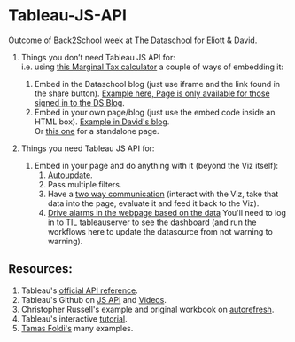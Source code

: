 # Tableau-JS-API
Outcome of Back2School week at [The Dataschool](https://www.thedataschool.co.uk/) for Eliott & David.

1.	Things you don’t need Tableau JS API for:  
  i.e. using [this Marginal Tax calculator](https://public.tableau.com/profile/davidsm#!/vizhome/MarginalTaxRateSimulator/MarginalRate) a couple of ways of embedding it:  
    1.	Embed in the Dataschool blog (just use iframe and the link found in the share button). [Example here, Page is only available for those signed in to the DS Blog](https://www.thedataschool.co.uk/david-sanchez/23394/).    
    1. Embed in your own page/blog (just use the embed code inside an HTML box). [Example in David's blog](https://dsmdaviz.com/2019/01/marginal-tax-rate-simulator/).  
    Or [this one](Example_01-direct%20embed.html) for a standalone page.  
    
1.	Things you need Tableau JS API for:  
    1.	Embed in your page and do anything with it (beyond the Viz itself):  
        1.	[Autoupdate](https://dsmdavid.github.io/Tableau-JS-API/Example_03-API%20embed%20autorefresh.html).    
        1.	Pass multiple filters.
        1.	Have a [two way communication](https://dsmdavid.github.io/Tableau-JS-API/Example_07-%20With_box_interaction%20in%20Dashboard.html) (interact with the Viz, take that data into the page, evaluate it and feed it back to the Viz).
        1.	[Drive alarms in the webpage based on the data](https://dsmdaviz.com/criticalshipments/)  You'll need to log in to TIL tableauserver to see the dashboard (and run the workflows here to update the datasource from not warning to warning).  



## Resources:
1. Tableau's [official API reference](https://onlinehelp.tableau.com/current/api/js_api/en-us/JavaScriptAPI/js_api_ref.htm).   
1. Tableau's Github on [JS API](https://github.com/tableau/js-api-samples) and [Videos](https://github.com/tableau/js-api-samples/tree/master/Videos).  
1. Christopher Russell's example and original workbook on [autorefresh](http://russellchristopher.me/youdidwhat/autoload.html).    
1. Tableau's interactive [tutorial](https://onlinehelp.tableau.com/samples/en-us/js_api/tutorial.htm).    
1. [Tamas Foldi's](https://databoss.starschema.net/?s=javascript) many examples.